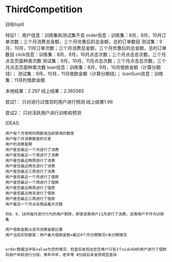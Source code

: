 # ThirdCompetition
目标top6

特征1：
用户信息：训练集和测试集不变
order信息：训练集：8月，9月，10月订单次数；三个月消费总金额，三个月优惠后的总金额，总的订单数目
		   测试集：9月，10月，11月订单次数；三个月消费总金额，三个月优惠后的总金额，总的订单数目
click信息：训练集：8月，9月，10月点击次数；三个月点击总次数，三个月点击页面种类次数
           测试集：9月，10月，11月点击次数；三个月点击总次数，三个月点击页面种类次数
loan信息：训练集：8月，9月，10月借款金额（计算分期钱）；
		  测试集：9月，10月，11月借款金额（计算分期钱）；
loanSum信息：训练集：11月的借款金额

本地结果：2.297
线上结果：2.365565


尝试1：
只对进行过借贷的用户进行预测
线上结果1.96

尝试2：
只对活跃用户进行训练和预测



IDEAS:

    用户每个月使用的限额减当前使用的额度
    用户每个月消费额度的方差
    用户的消费星期
    用户是否最近一个月进行了消费
    用户是否最近一个周进行了消费
    用户是否最近两周进行了消费
    用户是否最近两天进行了消费
    用户是否最近三周进行了消费
    用户是否最近一个月进行了借款
    用户是否最近一个周进行了借款
    用户是否最近两周进行了借款
    用户是否最近两天进行了借款
    用户是否最近三周进行了借款
    用户最近一个月点击商品最大次数

    将8、9、10月每月进行行为的用户剔除，即使该类用户11月进行了消费，该类用户不作为训练集

    用户借款金额占该月消费金额比重
    用户当前实际额度：用户最大借款金额=最近4个月分期情况+未分期情况


    order数据当中有value为空的情况，检查后发现这些空用户只有1个uid=69的用户进行了借款
    将用户年龄进行分段，青年中年，老年等 #分段后未发现明显差异